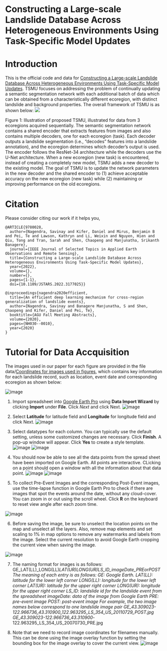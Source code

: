  <h1>Constructing a Large-scale Landslide Database Across Heterogeneous Environments Using  Task-Specific Model Updates <h1>



**<h1> Introduction </h1>**

This is the official code and data for [Constructing a Large-scale Landslide Database Across Heterogeneous Environments Using Task-Specific Model Updates](https://ieeexplore.ieee.org/document/9780028). TSMU focuses on addressing the problem of continually updating a semantic segmentation network with each additional batch of data which can be obtained from a characteristically different ecoregion, with distinct landslide and background properties. The overall framework of TSMU is as shown below:
<img src='https://drive.google.com/uc?id=1Cvy410dbB27Jbxht3TQGztaC7pKIgKxl'>

Figure 1: Illustration of proposed TSMU, illustrated for data from 3 ecoregions acquired sequentially. The semantic segmentation
network contains a shared encoder that extracts features from images and also contains multiple decoders, one for each ecoregion
(task). Each decoder outputs a landslide segmentation (i.e., “decodes” features into a landslide annotation), and the ecoregion
determines which decoder’s output is used. The encoder follows the ResNet-34 architecture while the decoders use the
U-Net architecture. When a new ecoregion (new task) is encountered, instead of creating a completely new
model, TSMU adds a new decoder to the existing model. The goal of TSMU is to update the network parameters in the new
decoder and the shared encoder to (1) achieve acceptable accuracy on the new ecoregion (new task) while (2) maintaining or improving performance on the old ecoregions.

**<h1> Citation </h1>**

Please consider citing our work if it helps you,
```
@ARTICLE{9780028,
  author={Nagendra, Savinay and Kifer, Daniel and Mirus, Benjamin B and Pei, Te and Lawson, Kathryn and Li, Weixin and Nguyen, Hien and Qiu, Tong and Tran, Sarah and Shen, Chaopeng and Manjunatha, Srikanth Banagere},
  journal={IEEE Journal of Selected Topics in Applied Earth Observations and Remote Sensing}, 
  title={Constructing a Large-scale Landslide Database Across Heterogeneous Environments Using Task-Specific Model Updates}, 
  year={2022},
  volume={},
  number={},
  pages={1-1},
  doi={10.1109/JSTARS.2022.3177025}}

@inproceedings{nagendra2020efficient,
  title={An efficient deep learning mechanism for cross-region generalization of landslide events},
  author={Nagendra, Savinay and Banagere Manjunatha, S and Shen, Chaopeng and Kifer, Daniel and Pei, Te},
  booktitle={AGU Fall Meeting Abstracts},
  volume={2020},
  pages={NH030--0010},
  year={2020}
}
```
**<h1> Tutorial for Data Accquisition </h1>**
The images used in our paper for each figure are provided in the file data/[Coordinates for images used in figures](https://github.com/deepLDB/landslide-detection/blob/main/data/Coordinates%20for%20images%20used%20in%20figures.xlsx), which contains key information for each landslide record, such as location, event date and corresponding ecoregion as shown below:
 
![image](https://user-images.githubusercontent.com/35360830/170359342-66906468-82fe-4684-9729-1767e1b7876c.png)
 
1. Import spreadsheet into [Google Earth Pro](https://earth.google.com/web/) using **Data Import Wizard** by clicking **Import** under **File**. Click *Next* and click Next.
 ![image](https://user-images.githubusercontent.com/35360830/170358190-0ae0b4c3-bd32-4a54-a59d-9d564c98bc66.png)

2. Select **Latitude** for latitude field and **Longitude** for longitude field and click Next.
 ![image](https://user-images.githubusercontent.com/35360830/170358469-c2945e84-95e8-475d-a819-188ce9df01c4.png)
 
3. Select datatypes for each column. You can typically use the default setting, unless some customized changes are necessary. Click **Finish**. A pop-up window will appear. Click **Yes** to create a style template. 
 ![image](https://user-images.githubusercontent.com/35360830/170358763-366a743a-7d14-4ad6-bc3c-596d139e705a.png)
 ![image](https://user-images.githubusercontent.com/35360830/170358777-58d9e898-fc04-4d74-9238-52f6aed836a3.png)
 
4. You should now be able to see all the data points from the spread sheet have been imported on Google Earth. All points are interactive. CLicking on a point should open a window with all the information about that data point.
 ![image](https://user-images.githubusercontent.com/35360830/170359062-75844e98-5954-47d9-827c-05f36c9f3965.png)
 ![image](https://user-images.githubusercontent.com/35360830/170359078-64257063-76e9-4f4b-8bf0-4211f3a6d3b9.png)
 
5. To collect Pre-Event Images and the corresponding Post-Event images, use the time-lapse function in Google Earth Pro to check if there are images that spot the events around the date, without any cloud-cover. You can zoom in or out using the scroll wheel. Click **R** on the keyboard to reset view angle after each zoom time.

 ![image](https://user-images.githubusercontent.com/35360830/170382336-f0cc26f1-cb4b-4f93-98f3-a71158bf0871.png)

6. Before saving the image, be sure to unselect the location points on the map and unselect all the layers. Also, remove map elements and set scaling to 1% in map options to remove any watermarks and labels from the image. Select the current resolution to avoid Google Earth cropping the current view when saving the image.

 ![image](https://user-images.githubusercontent.com/35360830/170382422-68d6c15e-6d33-4fb2-a0a0-9c97b28eae78.png)

7. The naming format for images is as follows:
GE_LAT(LL)_LONG(LL)_LAT(UR)_LONG(UR)_LS_ID_imageDate_PREorPOST
The meaning of each entry is as follows:
GE: Google Earth.
LAT(LL): latitude for the lower left corner
LONG(LL): longitude for the lower left corner
LAT(UR): latitude for the upper right corner
LONG(UR): longitude for the upper right corner
LS_ID: landslide id for the landslide event from the spreadsheet
imageDate: data of the image from Google Earth
PRE: pre-event image
POST: post-event image
For example, the two image names below correspond to one landslide image pair
GE_43.309023_-122.966736_43.310900_122.963295_LS_354_US_20110729_POST.jpg
GE_43.309023_-122.966736_43.310900_-122.963295_LS_354_US_20070730_PRE.jpg

 
8. Note that we need to record image coordinates for filenames manually. This can be done using the image overlay function by setting the bounding box for the image overlay to cover the current view. 
![image](https://user-images.githubusercontent.com/35360830/170382602-5cad952d-1bb8-4648-add3-32d3eb8e03b3.png)

 

